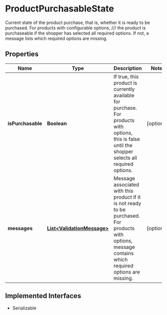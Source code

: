 

# ProductPurchasableState

Current state of the product purchase, that is, whether it is ready to be purchased. For products with configurable options,     /// the product is purchaseable if the shopper has selected all required options. If not, a message lists which required options are missing.

## Properties

| Name | Type | Description | Notes |
|------------ | ------------- | ------------- | -------------|
|**isPurchasable** | **Boolean** | If true, this product is currently available for purchase. For products with options, this is false until the shopper selects all required options. |  [optional] |
|**messages** | [**List&lt;ValidationMessage&gt;**](ValidationMessage.md) | Message associated with this product if it is not ready to be purchased. For products with options, message contains which required options are missing. |  [optional] |


## Implemented Interfaces

* Serializable


